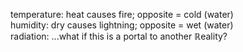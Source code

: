 temperature: heat causes fire; opposite = cold (water)
<br>humidity: dry causes lightning; opposite = wet (water)
<br>radiation: ...what if this is a portal to another ℝeality?
